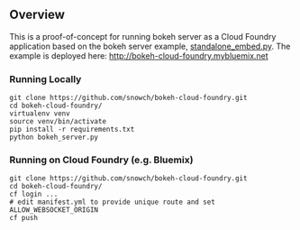 Overview
--------
This is a proof-of-concept for running bokeh server as a Cloud Foundry application based on the bokeh server example, [standalone_embed.py](https://github.com/bokeh/bokeh/blob/master/examples/howto/server_embed/standalone_embed.py).  The example is deployed here: http://bokeh-cloud-foundry.mybluemix.net

### Running Locally

```
git clone https://github.com/snowch/bokeh-cloud-foundry.git
cd bokeh-cloud-foundry/
virtualenv venv
source venv/bin/activate
pip install -r requirements.txt
python bokeh_server.py
```

### Running on Cloud Foundry (e.g. Bluemix)

```
git clone https://github.com/snowch/bokeh-cloud-foundry.git
cd bokeh-cloud-foundry/
cf login ...
# edit manifest.yml to provide unique route and set ALLOW_WEBSOCKET_ORIGIN
cf push
```
